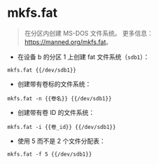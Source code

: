 # mkfs.fat

> 在分区内创建 MS-DOS 文件系统。
> 更多信息：<https://manned.org/mkfs.fat>。

- 在设备 b 的分区 1 上创建 fat 文件系统（`sdb1`）：

`mkfs.fat {{/dev/sdb1}}`

- 创建带有卷标的文件系统：

`mkfs.fat -n {{卷名}} {{/dev/sdb1}}`

- 创建带有卷 ID 的文件系统：

`mkfs.fat -i {{卷_id}} {{/dev/sdb1}}`

- 使用 5 而不是 2 个文件分配表：

`mkfs.fat -f 5 {{/dev/sdb1}}`